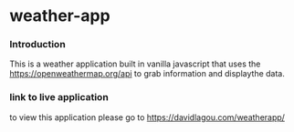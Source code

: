 # weather-app

### Introduction
This is a weather application built in vanilla javascript that uses the https://openweathermap.org/api to grab information and displaythe data.
### link to live application
to view this application please go to https://davidlagou.com/weatherapp/
